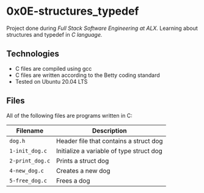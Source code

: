 # 0x0E-structures_typedef
Project done during *Full Stack Software Engineering at ALX.* Learning about structures and typedef in *C language.*

## Technologies
* C files are compiled using gcc
* C files are written according to the Betty coding standard
* Tested on Ubuntu 20.04 LTS
## Files
All of the following files are programs written in C:

| Filename | Description |
| -------- | ------------ |
| `dog.h` | Header file that contains a struct dog |
| `1-init_dog.c` |	Initialize a variable of type struct dog |
| `2-print_dog.c` | Prints a struct dog |
| `4-new_dog.c` | Creates a new dog |
| `5-free_dog.c` | Frees a dog |
